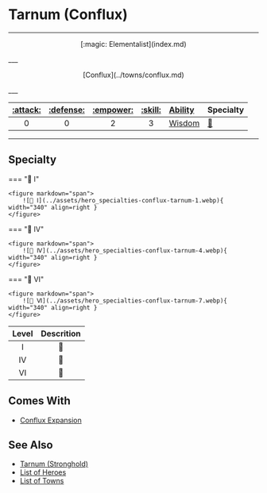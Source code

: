 # Tarnum (Conflux)

___
<p style="text-align: center;" markdown>[:magic: Elementalist](index.md)</p>
___
<p style="text-align: center;" markdown>[Conflux](../towns/conflux.md)</p>
___

| [:attack:](../statistics/attack.md) | [:defense:](../statistics/defense.md) | [:empower:](../statistics/power.md) | [:skill:](../statistics/knowledge.md) | [Ability](../abilities/index.md) | Specialty |
| :---: | :---: | :---: | :---: | :--- | :--- |
| 0 | 0 | 2 | 3 | [Wisdom](../abilities/wisdom.md) | [🚧](#specialty) |

___


## Specialty

=== "🚧 Ⅰ"

    <figure markdown="span">
        ![🚧 Ⅰ](../assets/hero_specialties-conflux-tarnum-1.webp){ width="340" align=right }
    </figure>

=== "🚧 Ⅳ"

    <figure markdown="span">
        ![🚧 Ⅳ](../assets/hero_specialties-conflux-tarnum-4.webp){ width="340" align=right }
    </figure>

=== "🚧 Ⅵ"

    <figure markdown="span">
        ![🚧 Ⅵ](../assets/hero_specialties-conflux-tarnum-7.webp){ width="340" align=right }
    </figure>


| Level | Descrition |
| :---: | :---: |
| Ⅰ | 🚧 |
| Ⅳ | 🚧 |
| Ⅵ | 🚧 |


## Comes With

- [Conflux Expansion](../content.md)


## See Also

- [Tarnum (Stronghold)](tarnum_stronghold.md)
- [List of Heroes](index.md)
- [List of Towns](../towns/index.md)
